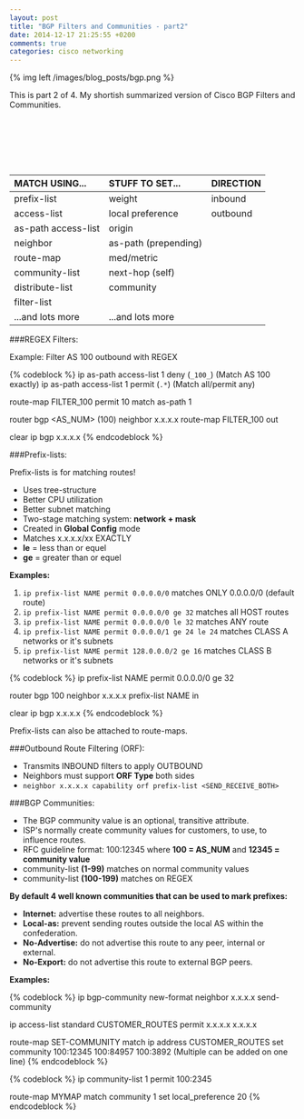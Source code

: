 ```yaml
---
layout: post
title: "BGP Filters and Communities - part2"
date: 2014-12-17 21:25:55 +0200
comments: true
categories: cisco networking
---
```

{% img left /images/blog_posts/bgp.png %}

This is part 2 of 4. My shortish summarized version of Cisco BGP Filters and Communities.
<!--more-->
<br>
<br>
<br>
<br>
<br>

MATCH USING...     |STUFF TO SET...       |DIRECTION
:-------------------|:---------------------|:--------
prefix-list         |weight               |inbound
access-list         |local preference     |outbound
as-path access-list |origin               |
neighbor            |as-path (prepending) |
route-map           |med/metric           |
community-list      |next-hop (self)      |
distribute-list     |community            |
filter-list         |                     |
...and lots more    |...and lots more     |

###REGEX Filters:

Example: Filter AS 100 outbound with REGEX

{% codeblock %}
ip as-path access-list 1 deny <REGEX> (`_100_`) (Match AS 100 exactly)
ip as-path access-list 1 permit <REGEX> (`.*`) (Match all/permit any)

route-map FILTER_100 permit 10
  match as-path 1

router bgp <AS_NUM> (100)
  neighbor x.x.x.x route-map FILTER_100 out

clear ip bgp x.x.x.x
{% endcodeblock %}

###Prefix-lists:

Prefix-lists is for matching routes!

- Uses tree-structure
- Better CPU utilization
- Better subnet matching
- Two-stage matching system: **network + mask**
- Created in **Global Config** mode
- Matches x.x.x.x/xx EXACTLY
- **le** = less than or equel
- **ge** = greater than or equel

**Examples:**

1. `ip prefix-list NAME permit 0.0.0.0/0` matches ONLY 0.0.0.0/0 (default route)
2. `ip prefix-list NAME permit 0.0.0.0/0 ge 32` matches all HOST routes
3. `ip prefix-list NAME permit 0.0.0.0/0 le 32` matches ANY route
4. `ip prefix-list NAME permit 0.0.0.0/1 ge 24 le 24` matches CLASS A networks or it's subnets
5. `ip prefix-list NAME permit 128.0.0.0/2 ge 16` matches CLASS B networks or it's subnets

{% codeblock %}
ip prefix-list NAME permit 0.0.0.0/0 ge 32

router bgp 100
  neighbor x.x.x.x prefix-list NAME in

clear ip bgp x.x.x.x
{% endcodeblock %}

Prefix-lists can also be attached to route-maps.

###Outbound Route Filtering (ORF):

- Transmits INBOUND filters to apply OUTBOUND
- Neighbors must support **ORF Type** both sides
- `neighbor x.x.x.x capability orf prefix-list <SEND_RECEIVE_BOTH>`

###BGP Communities:

- The BGP community value is an optional, transitive attribute.
- ISP's normally create community values for customers, to use, to influence routes.
- RFC guideline format: 100:12345 where **100 = AS_NUM** and **12345 = community value**
- community-list **(1-99)** matches on normal community values
- community-list **(100-199)** matches on REGEX

**By default 4 well known communities that can be used to mark prefixes:**

- **Internet:** advertise these routes to all neighbors.
- **Local-as:** prevent sending routes outside the local AS within the confederation.
- **No-Advertise:** do not advertise this route to any peer, internal or external.
- **No-Export:** do not advertise this route to external BGP peers.

**Examples:**

{% codeblock %}
ip bgp-community new-format
  neighbor x.x.x.x send-community

ip access-list standard CUSTOMER_ROUTES
  permit x.x.x.x x.x.x.x

route-map SET-COMMUNITY
  match ip address CUSTOMER_ROUTES
  set community 100:12345 100:84957 100:3892 (Multiple can be added on one line)
{% endcodeblock %}

{% codeblock %}
ip community-list 1 permit 100:2345

route-map MYMAP
  match community 1
  set local_preference 20 
{% endcodeblock %}